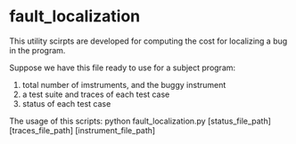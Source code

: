 # fault_localization

This utility scirpts are developed for computing the cost for localizing a bug in the program. 

Suppose we have this file ready to use for a subject program: 
1) total number of imstruments,  and the buggy instrument
2) a test suite and traces of each test case
3) status of each test case


The usage of this scripts: 
python fault_localization.py [status_file_path] [traces_file_path] [instrument_file_path]
